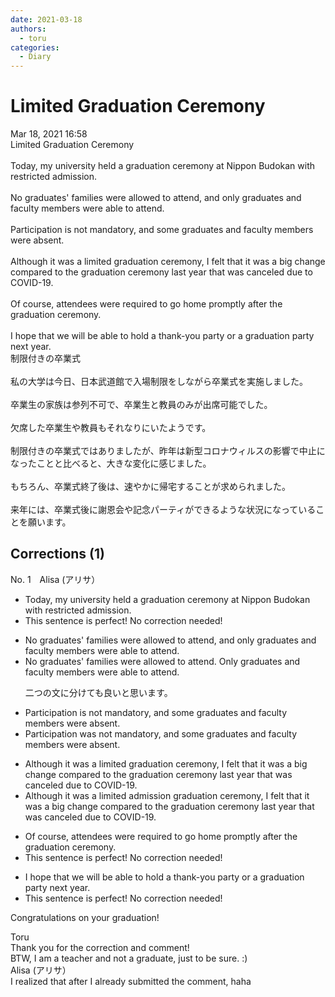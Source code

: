 ```yaml
---
date: 2021-03-18
authors:
  - toru
categories:
  - Diary
---
```


<h1 id="subject_show">Limited Graduation Ceremony</h1>
<div class="date">Mar 18, 2021 16:58</div>
<div id="post"><div id="body_show_ori">
Limited Graduation Ceremony<br/><br/>Today, my university held a graduation ceremony at Nippon Budokan with restricted admission.<br/><br/>No graduates' families were allowed to attend, and only graduates and faculty members were able to attend.<br/><br/>Participation is not mandatory, and some graduates and faculty members were absent.<br/><br/>Although it was a limited graduation ceremony, I felt that it was a big change compared to the graduation ceremony last year that was canceled due to COVID-19.<br/><br/>Of course, attendees were required to go home promptly after the graduation ceremony.<br/><br/>I hope that we will be able to hold a thank-you party or a graduation party next year.
</div></div>

<!-- more -->

<div id="post_ja"><div id="body_show_mo">
制限付きの卒業式<br/><br/>私の大学は今日、日本武道館で入場制限をしながら卒業式を実施しました。<br/><br/>卒業生の家族は参列不可で、卒業生と教員のみが出席可能でした。<br/><br/>欠席した卒業生や教員もそれなりにいたようです。<br/><br/>制限付きの卒業式ではありましたが、昨年は新型コロナウィルスの影響で中止になったことと比べると、大きな変化に感じました。<br/><br/>もちろん、卒業式終了後は、速やかに帰宅することが求められました。<br/><br/>来年には、卒業式後に謝恩会や記念パーティができるような状況になっていることを願います。
</div></div>

## Corrections (1)
<div id="block"><div class="first_name"> No. 1　<span class="just_name">Alisa (アリサ）</span></div><div id="block2">
<ul class="correction_field">
<li class="incorrect">Today, my university held a graduation ceremony at Nippon Budokan with restricted admission.</li>
<li class="corrected perfect">This sentence is perfect! No correction needed!</li>
</ul>
<ul class="correction_field">
<li class="incorrect">No graduates' families were allowed to attend, and only graduates and faculty members were able to attend.</li>
<li class="corrected correct">
No graduates' families were allowed to attend. Only graduates and faculty members were able to attend.
<p class="correction_comment">二つの文に分けても良いと思います。</p>
</li>
</ul>
<ul class="correction_field">
<li class="incorrect">Participation is not mandatory, and some graduates and faculty members were absent.</li>
<li class="corrected correct">
Participation was not mandatory, and some graduates and faculty members were absent.
</li>
</ul>
<ul class="correction_field">
<li class="incorrect">Although it was a limited graduation ceremony, I felt that it was a big change compared to the graduation ceremony last year that was canceled due to COVID-19.</li>
<li class="corrected correct">
Although it was a limited admission graduation ceremony, I felt that it was a big change compared to the graduation ceremony last year that was canceled due to COVID-19.
</li>
</ul>
<ul class="correction_field">
<li class="incorrect">Of course, attendees were required to go home promptly after the graduation ceremony.</li>
<li class="corrected perfect">This sentence is perfect! No correction needed!</li>
</ul>
<ul class="correction_field">
<li class="incorrect">I hope that we will be able to hold a thank-you party or a graduation party next year.</li>
<li class="corrected perfect">This sentence is perfect! No correction needed!</li>
</ul>
<p class="comment_small">
 Congratulations on your graduation!
</p>

</div><div class="name"><span class="just_name">Toru</span><br>
Thank you for the correction and comment!<br/>BTW, I am a teacher and not a graduate, just to be sure. :)
</div>
<div class="name"><span class="just_name">Alisa (アリサ）</span><br>
I realized that after I already submitted the comment, haha
</div>
</div>
